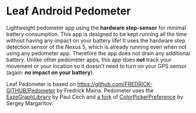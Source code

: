 Leaf Android Pedometer
=========

Lightweight pedometer app using the <b>hardware step-sensor</b> for minimal battery consumption.
This app is designed to be kept running all the time without having any impact on your battery life! It uses the hardware step detection sensor of the Nexus 5, which is already running even when not using any pedometer app. Therefore the app does not drain any additional battery. Unlike other pedometer apps, this app does <b>not</b> track your movement or your location so it doesn't need to turn on your GPS sensor (again: <b>no impact on your battery</b>).


Leaf Pedometer is based on https://github.com/FREDRICK-GITHUB/Pedometer by Fredrick Maina.
Pedometer uses the [EazeGraphLibrary](https://github.com/blackfizz/EazeGraph "EazeGraphLibrary") by Paul Cech and [a fork](https://github.com/j4velin/colorpicker) of [ColorPickerPreference](https://github.com/attenzione/android-ColorPickerPreference "android-ColorPickerPreference: Android color picking library") by Sergey Margaritov.

